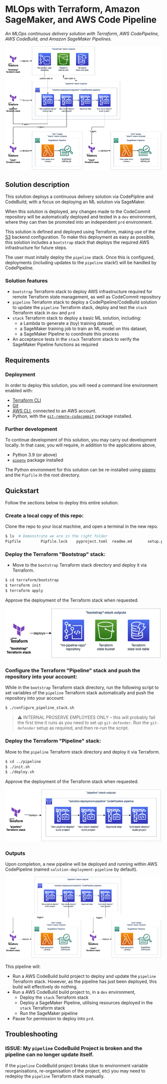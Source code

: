 # MLOps with Terraform, Amazon SageMaker, and AWS Code Pipeline

*An MLOps continuous delivery solution with Terraform, AWS CodePipeline, AWS CodeBuild, and Amazon SageMaker Pipelines.*

![](architecture_diagram.png)

## Solution description

This solution deploys a continuous delivery solution via CodePipline and CodeBuild, with a focus on deploying an ML solution via SageMaker. 

When this solution is deployed, any changes made to the CodeCommit repository will be automatically deployed and tested in a `dev` environment, where they can then be promoted into an independent `prd` environment. 

This solution is defined and deployed using Terraform, making use of the [S3](https://www.terraform.io/language/settings/backends/s3) backend configuration. To make this deployment as easy as possible, this solution includes a `bootstrap` stack that deploys the required AWS infrastructure for future steps.

The user must initally deploy the `pipeline` stack. Once this is configured, deployments (including updates to the `pipeline` stack!) will be handled by CodePipeline. 

### Solution features 

* `bootstrap` Terraform stack to deploy AWS infrastructure required for remote Terraform state management, as well as CodeCommit repository
* `pipeline` Terraform stack to deploy a CodePipeline/CodeBuild solution to update the `pipeline` Terraform stack, deploy and test the `stack` Terraform stack in `dev` and `prd`
* `stack` Terraform stack to deploy a basic ML solution, including:
    * a Lambda to generate a (toy) training dataset, 
    * a SageMaker training job to train an ML model on this dataset,
    * a SageMaker Pipeline to coordinate this process
* An acceptance tests in the `stack` Terraform stack to verify the SageMaker Pipeline functions as required

## Requirements

### Deployment

In order to deploy this solution, you will need a command line environment enabled with:

* [Terraform CLI](https://learn.hashicorp.com/tutorials/terraform/install-cli)
* [Git](https://git-scm.com/downloads)
* [AWS CLI](https://docs.aws.amazon.com/cli/latest/userguide/getting-started-install.html), connected to an AWS account.
* Python, with the [`git-remote-codecommit`](https://pypi.org/project/git-remote-codecommit/) package installed.

### Further development

To continue development of this solution, you may carry out development locally. In that case, you will require, in addition to the applications above, 

* Python 3.9 (or above)
* [`pipenv`](https://pypi.org/project/pipenv/) package installed

The Python environment for this solution can be re-installed using [pipenv](https://pipenv.pypa.io/en/latest/) and the `Pipfile` in the root directory. 

## Quickstart

Follow the sections below to deploy this entire solution.

### Create a local copy of this repo:

Clone the repo to your local machine, and open a terminal in the new repo.

```bash
$ ls  # Demonstrate we are in the right folder
Pipfile         Pipfile.lock    pyproject.toml  readme.md       setup.py        src             terraform       workflows
```

### Deploy the Terraform "Bootstrap" stack:

* Move to the `bootstrap` Terraform stack directory and deploy it via Terraform. 
```bash
$ cd terraform/bootstrap
$ terraform init
$ terraform apply
```
Approve the deployment of the Terraform stack when requested.

![](bootstrap_stack_output.png)

### Configure the Terraform "Pipeline" stack and push the repository into your account:

While in the `bootstrap` Terraform stack directory, run the following script to set variables of the `pipeline` Terraform stack automatically and push the repository into your account:
```bash
$ ./configure_pipeline_stack.sh
```

> :warning: INTERNAL PROSERVE EMPLOYEES ONLY – this will probably fail the first time it runs as you need to set up `git-defender`. Run the `git-defender` setup as required, and then re-run the script.

### Deploy the Terraform "Pipeline" stack:

Move to the `pipeline` Terraform stack directory and deploy it via Terraform. 
```bash
$ cd ../pipeline
$ ./init.sh
$ ./deploy.sh
```
Approve the deployment of the Terraform stack when requested.

![](pipeline_stack_output.png)

### Outputs

Upon completion, a new pipeline will be deployed and running within AWS CodePipeline (named `solution-deployment-pipeline` by default). 

![](stack_stack_outputs.png)

This pipeline will:
* Run a AWS CodeBuild build project to deploy and update the `pipeline` Terraform stack. However, as the pipeline has just been deployed, this build will effectively do nothing.
* Run a AWS CodeBuild build project to, in a `dev` environment,
    * Deploy the `stack` Terraform stack 
    * Deploy a SageMaker Pipeline, utilising resources deployed in the `stack` Terraform stack
    * Run the SageMaker pipeline
* Pause for permission to deploy into `prd`. 

## Troubleshooting

### ISSUE: My `pipeline` CodeBuild Project is broken and the pipeline can no longer update itself.

If the `pipeline` CodeBuild project breaks (due to environment variable reorganisations, re-organisation of the project, etc) you may need to redeploy the `pipeline` Terraform stack manually.
